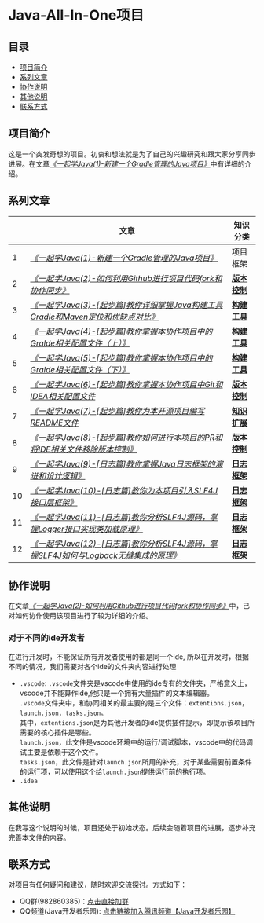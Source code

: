 # Java-All-In-One项目

## 目录
- [项目简介](#项目简介)
- [系列文章](#系列文章)
- [协作说明](#协作说明)
- [其他说明](#其他说明)
- [联系方式](#联系方式)

## 项目简介

这是一个突发奇想的项目。初衷和想法就是为了自己的兴趣研究和跟大家分享同步进展。在文章[*《一起学Java(1)-新建一个Gradle管理的Java项目》*](https://www.coderli.com/java-go-1-new-gradle-project/)中有详细的介绍。

## 系列文章

|    | 文章 | 知识分类                                                                                 | 
|----|--|--------------------------------------------------------------------------------------|
| 1  |[*《一起学Java(1)-新建一个Gradle管理的Java项目》*](https://www.coderli.com/java-go-1-new-gradle-project/)| 项目框架                                                                                 |
| 2  |[*《一起学Java(2)-如何利用Github进行项目代码fork和协作同步》*](https://www.coderli.com/java-go-2-how-to-work-on-github/)| [**版本控制**](https://www.coderli.com/tags/git/)                                        |
| 3  |[*《一起学Java(3)-[起步篇]教你详细掌握Java构建工具Gradle和Maven定位和优缺点对比》*](https://www.coderli.com/java-go-3-gradle-vs-maven/)| [**构建工具**](https://www.coderli.com/tags/gradle/)                                     |
| 4  |[*《一起学Java(4)-[起步篇]教你掌握本协作项目中的Gralde相关配置文件（上）》*](https://www.coderli.com/java-go-4-project-config-files-intro-gradle-one/)| [**构建工具**](https://www.coderli.com/tags/gradle/)                                     |
| 5  |[*《一起学Java(5)-[起步篇]教你掌握本协作项目中的Gralde相关配置文件（下）》*](https://www.coderli.com/java-go-5-project-config-files-intro-gradle-two/)| [**构建工具**](https://www.coderli.com/tags/gradle/)                                     |
| 6  |[*《一起学Java(6)-[起步篇]教你掌握本协作项目中Git和IDEA相关配置文件*](https://www.coderli.com/java-go-6-project-config-files-intro-git-idea/)| [**版本控制**](https://www.coderli.com/tags/git/)                                        |
| 7  |[*《一起学Java(7)-[起步篇]教你为本开源项目编写README文件*](https://www.coderli.com/java-go-7-write-readme-for-the-project/)| [**知识扩展**](https://www.coderli.com/categories/%E7%9F%A5%E8%AF%86%E6%89%A9%E5%B1%95/) |                                        |
| 8  |[*《一起学Java(8)-[起步篇]教你如何进行本项目的PR和将IDE相关文件移除版本控制》*](https://www.coderli.com/java-go-8-first-pr-and-remove-all-ide-files/)| [**版本控制**](https://www.coderli.com/tags/git/)                                        |
| 9  |[*《一起学Java(9)-[日志篇]教你掌握Java日志框架的演进和设计逻辑》*](https://www.coderli.com/java-go-9-import-log-one/)| [**日志框架**](https://www.coderli.com/tags/log/)                                        |
| 10 |[*《一起学Java(10)-[日志篇]教你为本项目引入SLF4J接口层框架》*](https://www.coderli.com/java-go-10-import-log-two/)| [**日志框架**](https://www.coderli.com/tags/log/)                                                                                 |
| 11 |[*《一起学Java(11)-[日志篇]教你分析SLF4J源码，掌握Logger接口实现类加载原理》*](https://www.coderli.com/java-go-11-import-log-three/)| [**日志框架**](https://www.coderli.com/tags/log/)                                                                                |
| 12 |[*《一起学Java(12)-[日志篇]教你分析SLF4J源码，掌握SLF4J如何与Logback无缝集成的原理》*](https://www.coderli.com/java-go-12-import-log-four-logback/)|  [**日志框架**](https://www.coderli.com/tags/log/)                                                                                |

## 协作说明

在文章[*《一起学Java(2)-如何利用Github进行项目代码fork和协作同步》*](https://www.coderli.com/java-go-2-how-to-work-on-github/)中，已对如何协作使用该项目进行了较为详细的介绍。

### 对于不同的ide开发者
在进行开发时，不能保证所有开发者使用的都是同一个ide, 所以在开发时，根据不同的情况，我们需要对各个ide的文件夹内容进行处理  
- `.vscode`: `.vscode`文件夹是vscode中使用的ide专有的文件夹，严格意义上，vscode并不能算作ide,他只是一个拥有大量插件的文本编辑器。  
`.vscode`文件夹中，和协同相关的最主要的是三个文件：`extentions.json`，`launch.json`，`tasks.json`。  
其中，`extentions.json`是为其他开发者的ide提供插件提示，即提示该项目所需要的核心插件是哪些。  
`launch.json`，此文件是vscode环境中的运行/调试脚本，vscode中的代码调试主要是依赖于这个文件。  
`tasks.json`，此文件是针对`launch.json`所用的补充，对于某些需要前置条件的运行项，可以使用这个给`launch.json`提供运行前的执行项。  
- `.idea`  

## 其他说明

在我写这个说明的时候，项目还处于初始状态。后续会随着项目的进展，逐步补充完善本文件的内容。

## 联系方式

对项目有任何疑问和建议，随时欢迎交流探讨。方式如下：

- QQ群(982860385)：[点击直接加群](https://qm.qq.com/q/qwy4BSW9La)
- QQ频道(Java开发者乐园): [点击链接加入腾讯频道【Java开发者乐园】](https://pd.qq.com/s/dzb1xn6cd)